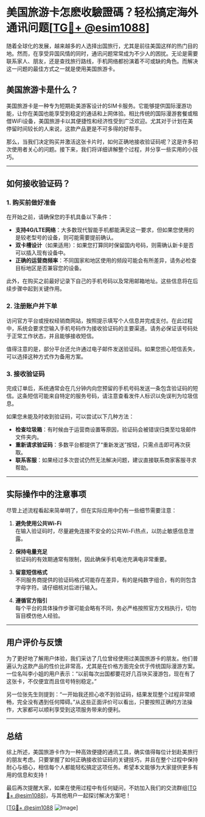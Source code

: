 # 美国旅游卡怎麽收驗證碼？轻松搞定海外通讯问题[[TG💪+ @esim1088](https://t.me/s/esim1088)]

随着全球化的发展，越来越多的人选择出国旅行，尤其是前往美国这样的热门目的地。然而，在享受异国风情的同时，通讯问题常常成为不少人的困扰。无论是需要联系家人、朋友，还是查找旅行路线，手机网络都扮演着不可或缺的角色。而解决这一问题的最佳方式之一就是使用美国旅游卡。

## 美国旅游卡是什么？

美国旅游卡是一种专为短期赴美游客设计的SIM卡服务。它能够提供国际漫游功能，让你在美国也能享受到稳定的通话和上网体验。相比传统的国际漫游套餐或租借WiFi设备，美国旅游卡以其便捷性和经济性受到广泛欢迎。尤其对于计划在美停留时间较长的人来说，这款产品更是不可多得的好帮手。

那么，当我们决定购买并激活这张卡片时，如何正确地接收验证码呢？这是许多初次使用者关心的问题。接下来，我们将详细讲解整个过程，并分享一些实用的小技巧。

---

## 如何接收验证码？

### 1. 购买前做好准备

在开始之前，请确保您的手机具备以下条件：

- **支持4G/LTE网络**：大多数现代智能手机都能满足这一要求，但如果您使用的是较老型号的设备，则可能需要提前确认。
- **双卡槽设计**（如果适用）：如果您打算同时保留国内号码，则需确认新卡是否可以插入现有设备中。
- **正确的运营商频率**：不同国家和地区使用的频段可能会有所差异，请务必检查目标地区是否兼容您的设备。

此外，在购买之前最好记录下自己的手机号码以及常用邮箱地址。这些信息将在后续步骤中起到关键作用。

### 2. 注册账户并下单

访问官方平台或授权经销商网站，按照提示填写个人信息并完成支付。在此过程中，系统会要求您输入手机号码作为接收验证码的主要渠道。请务必保证该号码处于正常工作状态，并且能够接收短信。

值得注意的是，部分平台还允许通过电子邮件发送验证码。如果您担心短信丢失，可以选择这种方式作为备用方案。

### 3. 接收验证码

完成订单后，系统通常会在几分钟内向您预留的手机号码发送一条包含验证码的短信。这条短信可能来自特定的服务号码，请注意查看发件人标识以免误判为垃圾信息。

如果您未能及时收到验证码，可以尝试以下几种方法：

- **检查垃圾箱**：有时候由于运营商设置等原因，验证码会被错误归类至垃圾邮件文件夹内。
- **重新请求验证码**：多数平台都提供了“重新发送”按钮，只需点击即可再次获取。
- **联系客服**：如果经过多次尝试仍然无法解决问题，建议直接联系商家客服寻求帮助。

---

## 实际操作中的注意事项

尽管上述流程看起来简单明了，但在实际应用中仍有一些细节需要注意：

1. **避免使用公共Wi-Fi**  
   在输入验证码时，尽量避免连接不安全的公共Wi-Fi热点，以防止敏感信息泄露。

2. **保持电量充足**  
   验证码的有效期通常有限制，因此确保手机电池充满电非常重要。

3. **留意短信格式**  
   不同服务商提供的验证码格式可能存在差异，有的是纯数字组合，有的则包含字母字符。请仔细核对后进行输入。

4. **遵循官方指引**  
   每个平台的具体操作步骤可能会略有不同，务必严格按照官方文档执行，切勿盲目模仿他人经验。

---

## 用户评价与反馈

为了更好地了解用户体验，我们采访了几位曾经使用过美国旅游卡的朋友。他们普遍认为这款产品的性价比非常高，尤其是在价格方面完全优于传统国际漫游方案。一位名叫李小姐的用户表示：“以前每次出国都要花好几百块买漫游包，现在有了这张卡，不仅便宜而且信号特别稳定。”

另一位张先生则提到：“一开始我还担心收不到验证码，结果发现整个过程非常顺畅，完全没有遇到任何障碍。”从这些正面评价可以看出，只要按照正确的方法操作，大家都可以顺利享受到这项服务带来的便利。

---

## 总结

综上所述，美国旅游卡作为一种高效便捷的通讯工具，确实值得每位计划赴美旅行的朋友考虑。只要掌握了如何正确接收验证码的关键技巧，并且在整个过程中保持耐心与细心，相信每个人都能轻松搞定这项任务。希望本文能够为大家提供更多有用的信息和支持！

最后再次提醒大家，如果在使用过程中有任何疑问，不妨加入我们的交流群组[[TG💪+ @esim1088](https://t.me/s/esim1088)]，与其他用户一起探讨解决方案吧！

[[TG💪+ @esim1088](https://t.me/s/esim1088) ![Image](https://i.postimg.cc/4NQfJmqS/Snipaste-2025-05-13-00-14-12.png)]